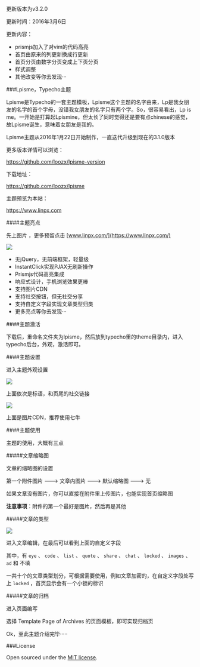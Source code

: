 更新版本为v3.2.0

更新时间：2016年3月6日

更新内容：
 - prismjs加入了对vim的代码高亮
 - 首页由原来的列更新换成行更新
 - 首页分页由数字分页变成上下页分页
 - 样式调整
 - 其他改变等你去发现···


###Lpisme，Typecho主题

Lpisme是Typecho的一套主题模板，Lpisme这个主题的名字由来，Lp是我女朋友的名字的首个字母，没错我女朋友的名字只有两个字。So，很容易看出，Lp is me。一开始是打算起Lpismine，但太长了同时觉得还是要有点chinese的感觉，故Lpisme诞生，意味着女朋友是我的。

Lpisme主题从2016年1月22日开始制作，一直迭代升级到现在的3.1.0版本

更多版本详情可以浏览：

https://github.com/loozx/lpisme-version

下载地址：

https://github.com/loozx/lpisme

主题预览为本站：

https://www.linpx.com

####主题亮点

先上图片 ，更多预留点击 [www.linpx.com/](https://www.linpx.com/)

![](http://ww4.sinaimg.cn/large/7c98397dgw1f1fj3721ajj20ps0huwhw.jpg)

 - 无jQuery，无前端框架，轻量级
 - InstantClick实现PJAX无刷新操作
 - Prismjs代码高亮集成
 - 响应式设计，手机浏览效果更棒
 - 支持图片CDN
 - 支持社交按钮，但无社交分享
 - 支持自定义字段实现文章类型归类
 - 更多亮点等你去发现···

####主题激活

下载后，重命名文件夹为lpisme，然后放到typecho里的theme目录内，进入typecho后台，外观，激活即可。

####主题设置

进入主题外观设置

![](http://ww4.sinaimg.cn/large/7c98397dgw1f1e3qav9ysj20mu0e83zi.jpg)

上面依次是标语，和页尾的社交链接

![](http://ww3.sinaimg.cn/large/7c98397dgw1f1e3ru8n7ij20mk0cn3zj.jpg)

上面是图片CDN，推荐使用七牛

####主题使用

主题的使用，大概有三点

#####文章缩略图

文章的缩略图的设置

第一个附件图片  --->  文章内图片  --->  默认缩略图  --->  无

如果文章没有图片，你可以直接在附件里上传图片，也能实现首页缩略图

**注意事项**：附件的第一个最好是图片，然后再是其他

#####文章的类型

![](http://ww1.sinaimg.cn/large/7c98397dgw1f1e3z0yyx1j20o206f0t6.jpg)

进入文章编辑，在最后可以看到上面的自定义字段

其中，有 `eye` 、  `code` 、 `list` 、 `quote` 、 `share` 、 `chat` 、 `locked` 、 `images` 、 `ad` 和 不填

一共十个的文章类型划分，可根据需要使用，例如文章加密的，在自定义字段处写上 `locked` ，首页显示会有一个小锁的标识

#####文章的归档

进入页面编写

选择 Template Page of Archives 的页面模板，即可实现归档页 

Ok，至此主题介绍完毕·····

###License

Open sourced under the [MIT license](https://github.com/loozx/lpisme/blob/master/LICENSE.md).

